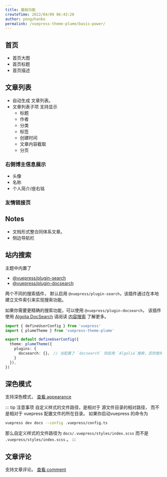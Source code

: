 ```yaml
---
title: 基础功能
createTime: 2022/04/09 06:43:20
author: pengzhanbo
permalink: /vuepress-theme-plume/basis-power/
---
```


## 首页

- 首页大图
- 首页标题
- 首页描述

## 文章列表

- 自动生成 文章列表。
- 文章列表子项 支持显示
  - 标题
  - 作者
  - 分类
  - 标签
  - 创建时间
  - 文章内容截取
  - 分页

### 右侧博主信息展示
- 头像
- 名称
- 个人简介/座右铭

### 友情链接页

## Notes

- 文档形式整合同体系文章。
- 侧边导航栏


## 站内搜索

主题中内置了
- [@vuepress/plugin-search](https://v2.vuepress.vuejs.org/zh/reference/plugin/search.html)
- [@vuepress/plugin-docsearch](https://v2.vuepress.vuejs.org/zh/reference/plugin/docsearch.html) 

两个不同的搜索插件， 默认启用 `@vuepress/plugin-search`，该插件通过在本地建立文件索引来实现搜索功能。

如果你需要更精确的搜索功能，可以使用 `@vuepress/plugin-docsearch`， 该插件使用 [Algolia DocSearch](https://docsearch.algolia.com/) 请阅读 [内容搜索](./内容搜索.md#algolia-docsearch) 了解更多。

```ts
import { defineUserConfig } from 'vuepress'
import { plumeTheme } from 'vuepress-theme-plume'

export default defineUserConfig({
  theme: plumeTheme({
    plugins: {
      docsearch: {}， // 当配置了 `docsearch` 则启用 `Algolia`搜索，否则使用本地搜索。
    }
  }),
})
```

## 深色模式

支持深色模式， [查看 appearance](/vuepress-theme-plume/theme-config/#appearance)


::: tip 注意事项
自定义样式的文件路径，是相对于 源文件目录的相对路径， 而不是相对于 vuepress 配置文件的所在目录。
如果你启动vuepress 的命令为
```sh
vuepress dev docs --config .vuepress/config.ts
```
那么自定义样式的文件路径为 `docs/.vuepress/styles/index.scss` 
而不是 `.vuepress/styles/index.scss` 。
:::

## 文章评论

支持文章评论。 [查看 comment](/vuepress-theme-plume/plugins-config/#comment)
